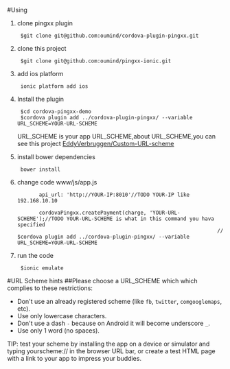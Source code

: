 #Using
1. clone pingxx plugin

        $git clone git@github.com:oumind/cordova-plugin-pingxx.git
    
2. clone this project

        $git clone git@github.com:oumind/pingxx-ionic.git

3. add ios platform

        ionic platform add ios
        
4. Install the plugin

        $cd cordova-pingxx-demo
        $cordova plugin add ../cordova-plugin-pingxx/ --variable URL_SCHEME=YOUR-URL-SCHEME
        
    URL_SCHEME is your app URL_SCHEME,about URL_SCHEME,you can see this project
    [EddyVerbruggen/Custom-URL-scheme](https://github.com/EddyVerbruggen/Custom-URL-scheme)

5. install bower dependencies
        
        bower install
        
6. change code www/js/app.js
                
              api_url: 'http://YOUR-IP:8010'//TODO YOUR-IP like 192.168.10.10
                
              cordovaPingxx.createPayment(charge, 'YOUR-URL-SCHEME');//TODO YOUR-URL-SCHEME is what in this command you hava specified
                                                                        // $cordova plugin add ../cordova-plugin-pingxx/ --variable URL_SCHEME=YOUR-URL-SCHEME

7. run the code

        $ionic emulate
        
#URL Scheme hints
##Please choose a URL_SCHEME which which complies to these restrictions:
- Don't use an already registered scheme (like `fb`, `twitter`, `comgooglemaps`, etc).
- Use only lowercase characters.
- Don't use a dash `-` because on Android it will become underscore `_`.
- Use only 1 word (no spaces).

TIP: test your scheme by installing the app on a device or simulator and typing yourscheme:// in the browser URL bar, or create a test HTML page with a link to your app to impress your buddies.
        
    
